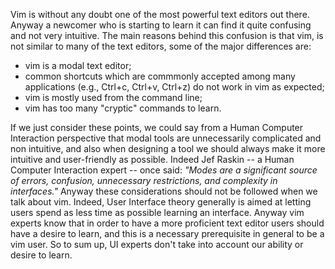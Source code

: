 Vim is without any doubt one of the most powerful text editors
out there. Anyway a newcomer who is starting to learn it can find it quite
confusing and not very intuitive.
The main reasons behind this confusion is that vim, is not similar to many of
the text editors, some of the major differences are:

* vim is a modal text editor;
* common shortcuts which are commmonly accepted among
  many applications (e.g., Ctrl+c, Ctrl+v, Ctrl+z) do not
  work in vim as expected;
* vim is mostly used from the command line;
* vim has too many "cryptic" commands to learn.

If we just consider these points, we could say from
a Human Computer Interaction perspective that modal tools
are unnecessarily complicated and non intuitive, and also when
designing a tool we should always make it more intuitive and user-friendly
as possible.
Indeed Jef Raskin -- a Human Computer Interaction expert -- once said:
*"Modes are a significant source of errors, confusion, unnecessary
restrictions, and complexity in interfaces."*
Anyway these considerations should not be followed when we talk about vim.
Indeed, User Interface theory generally is aimed at letting users spend as less
time as possible learning an interface.
Anyway vim experts know that in order to have a more proficient text editor
users should have a desire to learn, and this is a necessary
prerequisite in general to be a vim user.
So to sum up, UI experts don't take into account our ability
or desire to learn.


